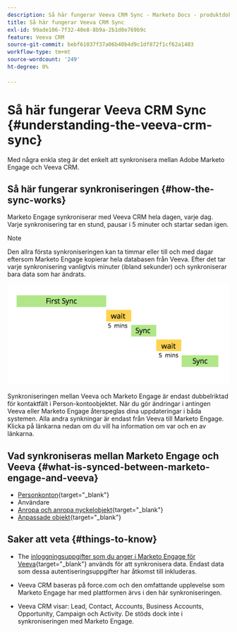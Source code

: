 ```yaml
---
description: Så här fungerar Veeva CRM Sync - Marketo Docs - produktdokumentation
title: Så här fungerar Veeva CRM Sync
exl-id: 99ade106-7f32-40e8-8b9a-2b1d0e769b9c
feature: Veeva CRM
source-git-commit: bebf61037f37a06b40b4d9c1df872f1cf62a1403
workflow-type: tm+mt
source-wordcount: '249'
ht-degree: 0%

---
```


# Så här fungerar Veeva CRM Sync {#understanding-the-veeva-crm-sync}

Med några enkla steg är det enkelt att synkronisera mellan Adobe Marketo Engage och Veeva CRM.

## Så här fungerar synkroniseringen {#how-the-sync-works}

Marketo Engage synkroniserar med Veeva CRM hela dagen, varje dag. Varje synkronisering tar en stund, pausar i 5 minuter och startar sedan igen.

>[!NOTE]
>
>Den allra första synkroniseringen kan ta timmar eller till och med dagar eftersom Marketo Engage kopierar hela databasen från Veeva. Efter det tar varje synkronisering vanligtvis minuter (ibland sekunder) och synkroniserar bara data som har ändrats.

![](assets/understanding-the-veeva-sync-1.png)

Synkroniseringen mellan Veeva och Marketo Engage är endast dubbelriktad för kontaktfält i Person-kontoobjektet. När du gör ändringar i antingen Veeva eller Marketo Engage återspeglas dina uppdateringar i båda systemen. Alla andra synkningar är endast från Veeva till Marketo Engage. Klicka på länkarna nedan om du vill ha information om var och en av länkarna.

## Vad synkroniseras mellan Marketo Engage och Veeva {#what-is-synced-between-marketo-engage-and-veeva}

* [Personkonton](/help/marketo/product-docs/crm-sync/veeva-crm-sync/sync-details/person-account-sync-faq.md){target="_blank"}
* Användare
* [Anropa och anropa nyckelobjekt](/help/marketo/product-docs/crm-sync/veeva-crm-sync/sync-details/syncing-call-and-call-key-messages.md){target="_blank"}
* [Anpassade objekt](/help/marketo/product-docs/crm-sync/veeva-crm-sync/sync-details/custom-object-sync.md){target="_blank"}

## Saker att veta {#things-to-know}

* The [inloggningsuppgifter som du anger i Marketo Engage för Veeva](/help/marketo/product-docs/crm-sync/salesforce-sync/setup/enterprise-unlimited-edition/step-2-of-3-create-a-salesforce-user-for-marketo-enterprise-unlimited.md){target="_blank"} används för att synkronisera data. Endast data som dessa autentiseringsuppgifter har åtkomst till inkluderas.

* Veeva CRM baseras på force.com och den omfattande upplevelse som Marketo Engage har med plattformen ärvs i den här synkroniseringen.

* Veeva CRM visar: Lead, Contact, Accounts, Business Accounts, Opportunity, Campaign och Activity. De stöds dock inte i synkroniseringen med Marketo Engage.
